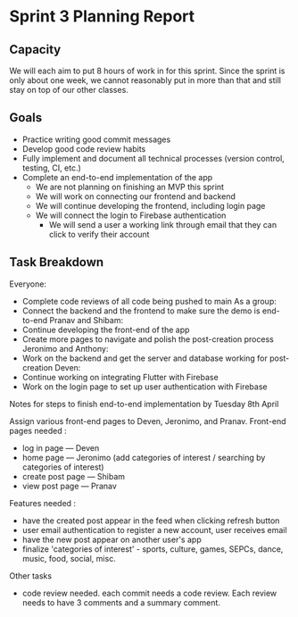 # Sprint 3 Planning Report

## Capacity
We will each aim to put 8 hours of work in for this sprint. Since the sprint is only about one week, we cannot reasonably put in more than that and still stay on top of our other classes.

## Goals
- Practice writing good commit messages
- Develop good code review habits
- Fully implement and document all technical processes (version control, testing, CI, etc.)
- Complete an end-to-end implementation of the app
    - We are not planning on finishing an MVP this sprint
    - We will work on connecting our frontend and backend
    - We will continue developing the frontend, including login page
    - We will connect the login to Firebase authentication
        - We will send a user a working link through email that they can click to verify their account

## Task Breakdown
Everyone:
- Complete code reviews of all code being pushed to main
As a group:
- Connect the backend and the frontend to make sure the demo is end-to-end
Pranav and Shibam:
- Continue developing the front-end of the app
- Create more pages to navigate and polish the post-creation process
Jeronimo and Anthony:
- Work on the backend and get the server and database working for post-creation
Deven:
- Continue working on integrating Flutter with Firebase
- Work on the login page to set up user authentication with Firebase



Notes for steps to finish end-to-end implementation by Tuesday 8th April 

Assign various front-end pages to Deven, Jeronimo, and Pranav. 
Front-end pages needed :
- log in page — Deven
- home page — Jeronimo (add categories of interest / searching by categories of interest)
- create post page — Shibam
- view post page — Pranav 

Features needed :
- have the created post appear in the feed when clicking refresh button
- user email authentication to register a new account, user receives email
- have the new post appear on another user's app
- finalize 'categories of interest' - sports, culture, games, SEPCs, dance, music, food, social, misc.

Other tasks 
- code review needed. each commit needs a code review. Each review needs to have 3 comments and a summary comment.
